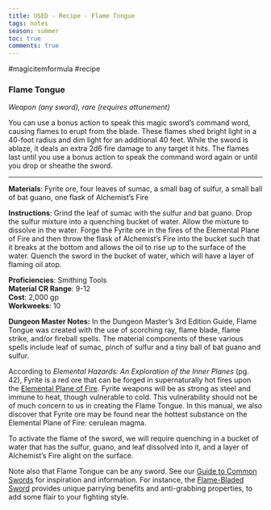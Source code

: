 ---title: USED - Recipe - Flame Tonguetags: notesseason: summertoc: truecomments: true---
#magicitemformula #recipe 
### Flame Tongue

_Weapon (any sword), rare (requires attunement)_  

You can use a bonus action to speak this magic sword’s command word, causing flames to erupt from the blade. These flames shed bright light in a 40-foot radius and dim light for an additional 40 feet. While the sword is ablaze, it deals an extra 2d6 fire damage to any target it hits. The flames last until you use a bonus action to speak the command word again or until you drop or sheathe the sword.

---

**Materials**: Fyrite ore, four leaves of sumac, a small bag of sulfur, a small ball of bat guano, one flask of Alchemist’s Fire

**Instructions**: Grind the leaf of sumac with the sulfur and bat guano. Drop the sulfur mixture into a quenching bucket of water. Allow the mixture to dissolve in the water. Forge the Fyrite ore in the fires of the Elemental Plane of Fire and then throw the flask of Alchemist’s Fire into the bucket such that it breaks at the bottom and allows the oil to rise up to the surface of the water. Quench the sword in the bucket of water, which will have a layer of flaming oil atop.

**Proficiencies**: Smithing Tools  
**Material CR Range**: 9-12  
**Cost**: 2,000 gp  
**Workweeks**: 10

**Dungeon Master Notes:** In the Dungeon Master’s 3rd Edition Guide, Flame Tongue was created with the use of scorching ray, flame blade, flame strike, and/or fireball spells. The material components of these various spells include leaf of sumac, pinch of sulfur and a tiny ball of bat guano and sulfur.

According to _Elemental Hazards: An Exploration of the Inner Planes_ (pg. 42), Fyrite is a red ore that can be forged in supernaturally hot fires upon the [Elemental Plane of Fire](https://forgottenrealms.fandom.com/wiki/Elemental_Plane_of_Fire). Fyrite weapons will be as strong as steel and immune to heat, though vulnerable to cold. This vulnerability should not be of much concern to us in creating the Flame Tongue. In this manual, we also discover that Fyrite ore may be found near the hottest substance on the Elemental Plane of Fire: cerulean magma.

To activate the flame of the sword, we will require quenching in a bucket of water that has the sulfur, guano, and leaf dissolved into it, and a layer of Alchemist’s Fire alight on the surface.

Note also that Flame Tongue can be any sword. See our [Guide to Common Swords](https://www.flutesloot.com/a-guide-to-common-swords/) for inspiration and information. For instance, the [Flame-Bladed Sword](https://www.flutesloot.com/a-guide-to-common-swords/#flame) provides unique parrying benefits and anti-grabbing properties, to add some flair to your fighting style.
